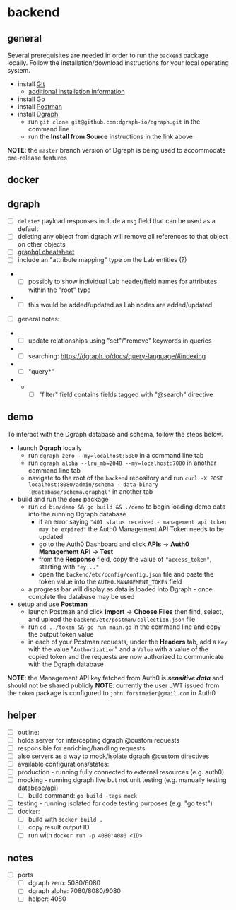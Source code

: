 # backend

## general

Several prerequisites are needed in order to run the `backend` package locally. Follow the installation/download instructions for your local operating system.

- install [Git](https://git-scm.com/downloads)
	- [additional installation information](https://git-scm.com/book/en/v2/Getting-Started-Installing-Git)
- install [Go](https://golang.org/doc/install)
- install [Postman](https://www.postman.com/downloads/)
- install [Dgraph](https://github.com/dgraph-io/dgraph#install-from-source)
	- run `git clone git@github.com:dgraph-io/dgraph.git` in the command line
	- run the **Install from Source** instructions in the link above

**NOTE**: the `master` branch version of Dgraph is being used to accommodate pre-release features

## docker

## dgraph

- [ ] `delete*` payload responses include a `msg` field that can be used as a default
- [ ] deleting any object from dgraph will remove all references to that object on other objects
- [ ] [graphql cheatsheet](https://devhints.io/graphql)
- [ ] include an "attribute mapping" type on the Lab entities (?)
- - [ ] possibly to show individual Lab header/field names for attributes within the "root" type
- - [ ] this would be added/updated as Lab nodes are added/updated
- [ ] general notes:
- - [ ] update relationships using "set"/"remove" keywords in queries
- - [ ] searching: https://dgraph.io/docs/query-language/#indexing
- - [ ] "query*"
- - - [ ] "filter" field contains fields tagged with "@search" directive

## demo

To interact with the Dgraph database and schema, follow the steps below.

- launch **Dgraph** locally
	- run `dgraph zero --my=localhost:5080` in a command line tab
	- run `dgraph alpha --lru_mb=2048 --my=localhost:7080` in another command line tab
	- navigate to the root of the `backend` repository and run `curl -X POST localhost:8080/admin/schema --data-binary '@database/schema.graphql'` in another tab
- build and run the **`demo`** package
	- run `cd bin/demo && go build && ./demo` to begin loading demo data into the running Dgraph database
		- if an error saying `"401 status received - management api token may be expired"` the Auth0 Management API Token needs to be updated
		- go to the Auth0 Dashboard and click **APIs** -> **Auth0 Management API** -> **Test**
		- from the **Response** field, copy the value of `"access_token"`, starting with `"ey..."`
		- open the `backend/etc/config/config.json` file and paste the token value into the `AUTH0.MANAGEMENT_TOKEN` field
	- a progress bar will display as data is loaded into Dgraph - once complete the database may be used
- setup and use **Postman**
	- launch Postman and click **Import** -> **Choose Files** then find, select, and upload the `backend/etc/postman/collection.json` file
	- run `cd ../token && go run main.go` in the command line and copy the output token value
	- in each of your Postman requests, under the **Headers** tab, add a `Key` with the value "`Authorization`" and a `Value` with a value of the copied token and the requests are now authorized to communicate with the Dgraph database

**NOTE**: the Management API key fetched from Auth0 is **_sensitive data_** and should not be shared publicly
**NOTE**: currently the user JWT issued from the `token` package is configured to `john.forstmeier@gmail.com` in Auth0

## helper

- [ ] outline:
- [ ] holds server for intercepting dgraph @custom requests
- [ ] responsible for enriching/handling requests
- [ ] also servers as a way to mock/isolate dgraph @custom directives
- [ ] available configurations/states:
- [ ] production - running fully connected to external resources (e.g. auth0)
- [ ] mocking - running dgraph live but not unit testing (e.g. manually testing database/api)
	- [ ] build command: `go build -tags mock`
- [ ] testing - running isolated for code testing purposes (e.g. "go test")
- [ ] docker:
	- [ ] build with `docker build .`
	- [ ] copy result output ID
	- [ ] run with `docker run -p 4080:4080 <ID>`

## notes

- [ ] ports
	- [ ] dgraph zero: 5080/6080
	- [ ] dgraph alpha: 7080/8080/9080
	- [ ] helper: 4080
